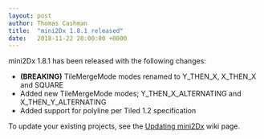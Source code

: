 ```yaml
---
layout: post
author: Thomas Cashman
title:  "mini2Dx 1.8.1 released"
date:   2018-11-22 20:00:00 +0000
---
```


mini2Dx 1.8.1 has been released with the following changes:

 * __(BREAKING)__ TileMergeMode modes renamed to Y_THEN_X, X_THEN_X and SQUARE
 * Added new TileMergeMode modes; Y_THEN_X_ALTERNATING and X_THEN_Y_ALTERNATING
 * Added support for polyline per Tiled 1.2 specification

To update your existing projects, see the [Updating mini2Dx](https://github.com/mini2Dx/mini2Dx/wiki/Updating-mini2Dx) wiki page.